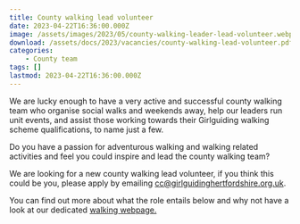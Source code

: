 ```yaml
---
title: County walking lead volunteer
date: 2023-04-22T16:36:00.000Z
image: /assets/images/2023/05/county-walking-leader-lead-volunteer.webp
download: /assets/docs/2023/vacancies/county-walking-lead-volunteer.pdf
categories: 
    - County team
tags: []
lastmod: 2023-04-22T16:36:00.000Z
---
```

We are lucky enough to have a very active and successful county walking team who organise social walks and weekends away, help our leaders run unit events, and assist those working towards their Girlguiding walking scheme qualifications, to name just a few.

Do you have a passion for adventurous walking and walking related activities and feel you could inspire and lead the county walking team?

We are looking for a new county walking lead volunteer, if you think this could be you, please apply by emailing <cc@girlguidinghertfordshire.org.uk>.

You can find out more about what the role entails below and why not have a look at our dedicated [walking webpage.](/what-we-do/outdoor/walking/)
